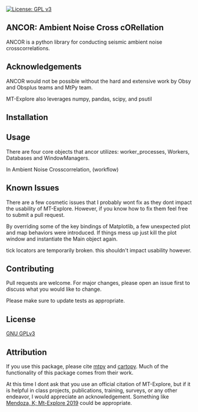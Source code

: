 [![License: GPL v3](https://img.shields.io/badge/License-GPLv3-blue.svg)](https://www.gnu.org/licenses/gpl-3.0)

## ANCOR: Ambient Noise Cross cORellation
ANCOR is a python library for conducting seismic ambient noise crosscorrelations.



## Acknowledgements

ANCOR would not be possible without the hard and extensive work by Obsy and Obsplus teams and MtPy team. 


MT-Explore also leverages numpy, pandas, scipy, and psutil

## Installation


## Usage

There are four core objects that ancor utilizes: worker_processes, Workers, Databases and WindowManagers.

In Ambient Noise Crosscorrelation, (workflow)

 

## Known Issues
There are a few cosmetic issues that I probably wont fix as they dont impact the usability of MT-Explore. However, if you know how to fix them feel free to submit a pull request.

By overriding some of the key bindings of Matplotlib, a few unexpected plot and map behaviors were introduced. If things mess up just kill the plot window and instantiate the Main object again. 

tick locators are temporarily broken. this shouldn't impact usability however.

## Contributing
Pull requests are welcome. For major changes, please open an issue first to discuss what you would like to change.

Please make sure to update tests as appropriate.

## License
[GNU GPLv3](https://choosealicense.com/licenses/gpl-3.0/)

## Attribution

If you use this package, please cite [mtpy](https://github.com/MTgeophysics/mtpy) and [cartopy](https://scitools.org.uk/cartopy/docs/latest/). Much of the functionality of this package comes from their work. 

At this time I dont ask that you use an official citation of MT-Explore, but if it is helpful in class projects, publications, training, surveys, or any other endeavor, I would appreciate an acknowledgement. Something like [Mendoza, K; Mt-Explore 2019](https://github.com/El-minadero/mt-explore.git) could be appropriate.


